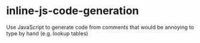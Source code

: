 # inline-js-code-generation
 Use JavaScript to generate code from comments that would be annoying to type by hand (e.g. lookup tables)
